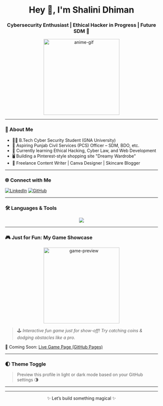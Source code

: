 <h1 align="center">Hey 👋, I'm Shalini Dhiman</h1>
<h3 align="center">Cybersecurity Enthusiast | Ethical Hacker in Progress | Future SDM 🚀</h3>

<p align="center">
  <img src="https://media.giphy.com/media/xonOzxf2M8hNu/giphy.gif" width="250" height="250" alt="anime-gif" />
</p>

---

### 🌟 About Me
- 👩‍💻 B.Tech Cyber Security Student (GNA University)
- 🎯 Aspiring Punjab Civil Services (PCS) Officer – SDM, BDO, etc.
- 🧠 Currently learning Ethical Hacking, Cyber Law, and Web Development
- 🖥️ Building a Pinterest-style shopping site "Dreamy Wardrobe"
- 📝 Freelance Content Writer | Canva Designer | Skincare Blogger

---

### 🌐 Connect with Me
[![LinkedIn](https://img.shields.io/badge/-LinkedIn-0A66C2?style=for-the-badge&logo=linkedin&logoColor=white)](https://www.linkedin.com/in/shalini-dhiman-5b9529282)
[![GitHub](https://img.shields.io/badge/-GitHub-181717?style=for-the-badge&logo=github&logoColor=white)](https://github.com/shahi0121)

---

### 🛠️ Languages & Tools
<p align="center">
  <img src="https://skillicons.dev/icons?i=html,css,js,php,mysql,linux,bash,vscode,canva,python,java,windows" />
</p>

---

### 🎮 Just for Fun: My Game Showcase
<p align="center">
  <img src="https://media2.giphy.com/media/78XCFBGOlS6keY1Bil/giphy.gif" width="250" height="250" alt="game-preview" />
</p>

> 🕹️ *Interactive fun game just for show-off! Try catching coins & dodging obstacles like a pro.*

📌 Coming Soon: [Live Game Page (GitHub Pages)](https://shahi0121.github.io/)

---

### 🌓 Theme Toggle
> Preview this profile in light or dark mode based on your GitHub settings 🌗

---

<style>
@media (prefers-color-scheme: dark) {
  body {
    background-color: #0d1117;
    color: #c9d1d9;
  }
}
</style>

---

<p align="center">✨ Let’s build something magical ✨</p>

